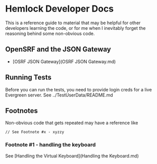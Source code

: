 # Hemlock Developer Docs

This is a reference guide to material that may be helpful for other developers learning the code, or for me when I inevitably forget the reasoning behind some non-obvious code.

## OpenSRF and the JSON Gateway

*  [OSRF JSON Gateway](OSRF JSON Gateway.md)

## Running Tests

Before you can run the tests, you need to provide login creds for a live Evergreen server.  See ../TestUserData/README.md

## Footnotes

Non-obvious code that gets repeated may have a reference like

```
// See Footnote #x - xyzzy
```

### Footnote #1 - handling the keyboard

See [Handling the Virtual Keyboard](Handling the Keyboard.md)
